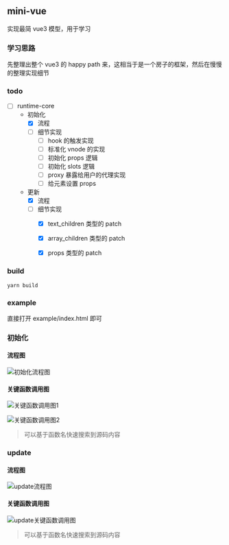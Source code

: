 ## mini-vue
实现最简 vue3 模型，用于学习

### 学习思路
先整理出整个 vue3 的 happy path 来，这相当于是一个房子的框架，然后在慢慢的整理实现细节

### todo
- [ ] runtime-core
    - 初始化 
        - [x] 流程
        - [ ] 细节实现
            - [ ] hook 的触发实现
            - [ ] 标准化 vnode 的实现
            - [ ] 初始化 props 逻辑
            - [ ] 初始化 slots 逻辑
            - [ ] proxy 暴露给用户的代理实现
            - [ ] 给元素设置 props
    - 更新
        - [x] 流程
        - [ ] 细节实现
            - [x] text_children 类型的 patch
            - [x] array_children 类型的 patch
            - [x] props 类型的 patch



### build
```shell
yarn build
```

### example
直接打开 example/index.html 即可

### 初始化

#### 流程图
![初始化流程图](https://user-gold-cdn.xitu.io/2020/6/22/172dc0534a98092a?w=1796&h=802&f=png&s=537069)

#### 关键函数调用图
![关键函数调用图1](https://user-gold-cdn.xitu.io/2020/6/22/172dc07fc42b7d2c?w=1342&h=144&f=png&s=54200)

![关键函数调用图2](https://user-gold-cdn.xitu.io/2020/6/22/172dc08840e25b42?w=1816&h=934&f=png&s=550722)

> 可以基于函数名快速搜索到源码内容

### update

#### 流程图
![update流程图](https://user-gold-cdn.xitu.io/2020/6/23/172e19b5cefba34e?w=3200&h=800&f=png&s=540515)


#### 关键函数调用图
![update关键函数调用图](https://user-gold-cdn.xitu.io/2020/6/23/172e19d2d42464aa?w=3300&h=1006&f=png&s=739008)

> 可以基于函数名快速搜索到源码内容

